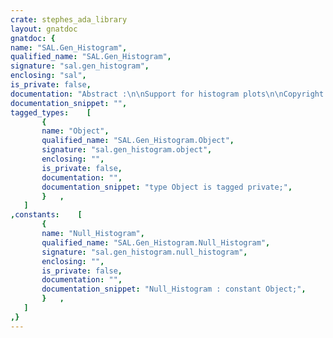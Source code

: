 ```yaml
---
crate: stephes_ada_library
layout: gnatdoc
gnatdoc: {
name: "SAL.Gen_Histogram",
qualified_name: "SAL.Gen_Histogram",
signature: "sal.gen_histogram",
enclosing: "sal",
is_private: false,
documentation: "Abstract :\n\nSupport for histogram plots\n\nCopyright (C) 2017 Stephen Leake All Rights Reserved.\n\nThis program is free software; you can redistribute it and/or\nmodify it under terms of the GNU General Public License as\npublished by the Free Software Foundation; either version 3, or (at\nyour option) any later version. This program is distributed in the\nhope that it will be useful, but WITHOUT ANY WARRANTY; without even\nthe implied warranty of MERCHANTABILITY or FITNESS FOR A PARTICULAR\nPURPOSE. See the GNU General Public License for more details. You\nshould have received a copy of the GNU General Public License\ndistributed with this program; see file COPYING. If not, write to\nthe Free Software Foundation, 51 Franklin Street, Suite 500, Boston,\nMA 02110-1335, USA.\n\n@formal Bin_Min\n@formal Bin_Max\n@formal Value\n@formal To_Bin",
documentation_snippet: "",
tagged_types:    [
       {
       name: "Object",
       qualified_name: "SAL.Gen_Histogram.Object",
       signature: "sal.gen_histogram.object",
       enclosing: "",
       is_private: false,
       documentation: "",
       documentation_snippet: "type Object is tagged private;",
       }   ,
   ]
,constants:    [
       {
       name: "Null_Histogram",
       qualified_name: "SAL.Gen_Histogram.Null_Histogram",
       signature: "sal.gen_histogram.null_histogram",
       enclosing: "",
       is_private: false,
       documentation: "",
       documentation_snippet: "Null_Histogram : constant Object;",
       }   ,
   ]
,}
---
```

